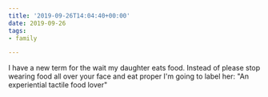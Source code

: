 ```yaml
---
title: '2019-09-26T14:04:40+00:00'
date: 2019-09-26
tags:
- family

---
```

I have a new term for the wait my daughter eats food. Instead of please stop wearing food all over your face and eat proper I'm going to label her: "An experiential tactile food lover"
